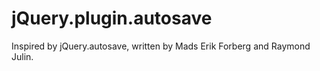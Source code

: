 # jQuery.plugin.autosave

Inspired by jQuery.autosave, written by Mads Erik Forberg and Raymond Julin.
